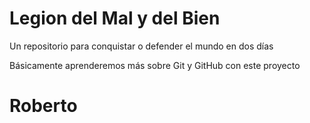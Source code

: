 # Legion del Mal y del Bien
Un repositorio para conquistar o defender el mundo en dos días

Básicamente aprenderemos más sobre Git y GitHub con este proyecto


# Roberto


